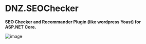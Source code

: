 # DNZ.SEOChecker

**SEO Checker and Recommander Plugin (like wordpress Yoast) for ASP.NET Core.**

![image](https://github.com/mjebrahimi/DNZ.SEOChecker/assets/29003275/cf3072dd-bfde-47aa-9bd7-3a464d67181a)



